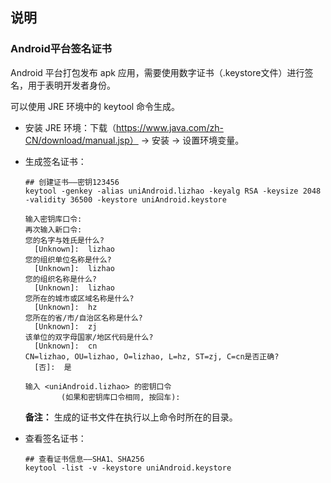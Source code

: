 ## 说明

### Android平台签名证书

Android 平台打包发布 apk 应用，需要使用数字证书（.keystore文件）进行签名，用于表明开发者身份。

可以使用 JRE 环境中的 keytool 命令生成。

* 安装 JRE 环境：下载（https://www.java.com/zh-CN/download/manual.jsp） -> 安装 -> 设置环境变量。

* 生成签名证书：

  ```shell
  ## 创建证书——密钥123456
  keytool -genkey -alias uniAndroid.lizhao -keyalg RSA -keysize 2048 -validity 36500 -keystore uniAndroid.keystore
  ```

  ```shell
  输入密钥库口令:
  再次输入新口令:
  您的名字与姓氏是什么?
    [Unknown]:  lizhao
  您的组织单位名称是什么?
    [Unknown]:  lizhao
  您的组织名称是什么?
    [Unknown]:  lizhao
  您所在的城市或区域名称是什么?
    [Unknown]:  hz
  您所在的省/市/自治区名称是什么?
    [Unknown]:  zj
  该单位的双字母国家/地区代码是什么?
    [Unknown]:  cn
  CN=lizhao, OU=lizhao, O=lizhao, L=hz, ST=zj, C=cn是否正确?
    [否]:  是
  
  输入 <uniAndroid.lizhao> 的密钥口令
          (如果和密钥库口令相同, 按回车):
  ```

  **备注：** 生成的证书文件在执行以上命令时所在的目录。

* 查看签名证书：

  ```shell
  ## 查看证书信息——SHA1、SHA256
  keytool -list -v -keystore uniAndroid.keystore
  ```

